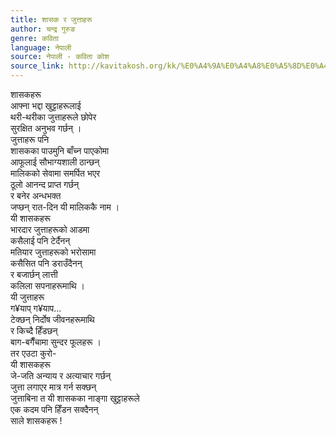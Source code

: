 ```yaml
---
title: शासक र जुत्ताहरू
author: चन्द्र गुरुङ
genre: कविता
language: नेपाली
source: नेपाली - कविता कोश
source_link: http://kavitakosh.org/kk/%E0%A4%9A%E0%A4%A8%E0%A5%8D%E0%A4%A6%E0%A5%8D%E0%A4%B0_%E0%A4%97%E0%A5%81%E0%A4%B0%E0%A5%81%E0%A4%99
---
```


शासकहरू  
आफ्ना भद्दा खुट्टाहरूलाई  
थरी-थरीका जुत्ताहरूले छोपेर  
सुरक्षित अनुभव गर्छन् ।  
जुत्ताहरू पनि  
शासकका पाउमुनि बाँच्न पाएकोमा  
आफूलाई सौभाग्यशाली ठान्छन्  
मालिकको सेवामा समर्पित भएर  
ठूलो आनन्द प्राप्त गर्छन्  
र बनेर अन्धभक्त  
जप्छन् रात-दिन यी मालिककै नाम ।  
यी शासकहरू  
भारदार जुत्ताहरूको आडमा  
कसैलाई पनि टेर्दैनन्  
मतियार जुत्ताहरूको भरोसामा  
कसैसित पनि डराउँदैनन्  
र बजार्छन् लात्ती  
कलिला सपनाहरूमाथि ।  
यी जुत्ताहरू  
ग¥याप् ग¥याप...  
टेक्छन् निर्दोष जीवनहरूमाथि  
र किच्दै हिँडछन्  
बाग-बगैँचामा सुन्दर फूलहरू ।  
तर एउटा कुरो-  
यी शासकहरू  
जे-जति अन्याय र अत्याचार गर्छन्  
जुत्ता लगाएर मात्र गर्न सक्छन्  
जुत्ताबिना त यी शासकका नाङ्गा खुट्टाहरूले  
एक कदम पनि हिँडन सक्दैनन्  
साले शासकहरू !
